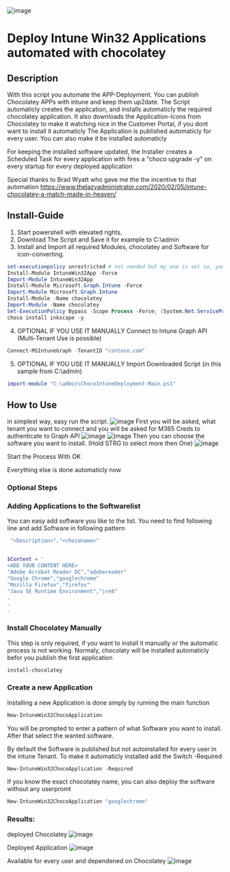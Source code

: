 ![image](https://user-images.githubusercontent.com/9081611/163731912-44660347-56b9-4a20-a571-bd1139bc2636.png)

# Deploy Intune Win32 Applications automated with chocolatey
## Description
With this script you automate the APP-Deployment.
You can publish Chocolatey APPs with intune and keep them up2date.
The Script automaticly creates the application, and installs automaticly the required chocolatey application.
It also downloads the Application-Icons from Chocolatey to make it watching nice in the Customer Portal, if you dont want to install it automaticly
The Application is published automaticly for every user.
You can also make it be installed automaticly

For keeping the installed software updated, the Installer creates a Scheduled Task for every application with fires a "choco upgrade <application> -y" on every startup for every deployed application
  
Special thanks to Brad Wyatt who gave me the the incentive to that automation 
https://www.thelazyadministrator.com/2020/02/05/intune-chocolatey-a-match-made-in-heaven/

## Install-Guide
1. Start powershell with elevated rights.
2. Download The Script and Save it for example to C:\admin
3. Install and Import all required Modules, chocolatey and Software for icon-converting.
```powershell
set-executionpolicy unrestricted # not needed but my one is set so, you can try it with other policies
Install-Module IntuneWin32App -Force
Import-Module IntuneWin32App
Install-Module Microsoft.Graph.Intune -Force
Import-Module Microsoft.Graph.Intune
Install-Module -Name chocolatey
Import-Module -Name chocolatey
Set-ExecutionPolicy Bypass -Scope Process -Force; [System.Net.ServicePointManager]::SecurityProtocol = [System.Net.ServicePointManager]::SecurityProtocol -bor 3072; iex ((New-Object System.Net.WebClient).DownloadString('https://community.chocolatey.org/install.ps1'))
choco install inkscape -y
```
4. OPTIONAL IF YOU USE IT MANUALLY Connect to Intune Graph API (Multi-Tenant Use is possible) 
```powershell
Connect-MSIntuneGraph -TenantID "contoso.com"
```
5. OPTIONAL IF YOU USE IT MANUALLY Import Downloaded Script (in this sample from C:\admin)
```powershell
import-module "C:\admin\ChocoIntuneDeployment-Main.ps1"
```
## How to Use
in simplest way, easy run the script.
![image](https://user-images.githubusercontent.com/9081611/163731600-cefafdb1-e591-44b0-a4eb-9fe62c81d2a6.png)
First you will be asked, what tenant you want to connect and you will be asked for M365 Creds to authenticate to Graph API
![image](https://user-images.githubusercontent.com/9081611/163731608-f09cf7cb-416c-4412-b620-c78dec9004fc.png)
![image](https://user-images.githubusercontent.com/9081611/163731629-6c3de3af-0823-401c-8d96-73ab49d9a27b.png)
Then you can choose the software you want to install. (Hold STRG to select more then One)
![image](https://user-images.githubusercontent.com/9081611/163731645-e088c563-abf9-45d0-b8c6-aa3e291e0ee9.png)

Start the Process With OK
  
Everything else is done automaticly now
  
### Optional Steps
### Adding Applications to the Softwarelist
You can easy add software you like to the list.
You need to find following line and add Software in following pattern
```powershell
 "<Description>","<choconame>"
```
```powershell

$Content = '
<ADD YOUR CONTENT HERE>
"Adobe Acrobat Reader DC","adobereader"
"Google Chrome","googlechrome"
"Mozilla Firefox","firefox"
"Java SE Runtime Environment","jre8"
.
.
.
```

### Install Chocolatey Manually
This step is only required, if you want to install it manually or the automatic process is not working.
Normaly, chocolaty will be installed automaticly befor you publish the first application
```powershell
install-chocolatey
```
### Create a new Application
Installing a new Application is done simply by running the main function
```powershell
New-IntuneWin32ChocoApplication
```
You will be prompted to enter a pattern of what Software you want to install.
After that select the wanted software.

By default the Software is published but not autoinstalled for every user in the intune Tenant.
To make it automaticly installed add the Switch -Required
```powershell
New-IntuneWin32ChocoApplication -Required
```

If you know the exact chocolatey name, you can also deploy the software without any userpromt
```powershell
New-IntuneWin32ChocoApplication "googlechrome"
```
### Results:
deployed Chocolatey
![image](https://user-images.githubusercontent.com/9081611/163720203-5c0b8f83-0d2e-4d01-bf5c-6fa84572fc2a.png)

Deployed Application
![image](https://user-images.githubusercontent.com/9081611/163720228-fed60e20-b2bb-420c-b7b5-b23a86649af6.png)

Available for every user and dependened on Chocolatey
![image](https://user-images.githubusercontent.com/9081611/163720260-b979c1bd-ca30-4d2e-8860-d4b6424f880d.png)
